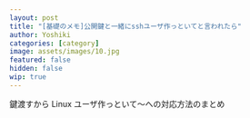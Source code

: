 ```yaml
---
layout: post
title: "[基礎のメモ]公開鍵と一緒にsshユーザ作っといてと言われたら"
author: Yoshiki
categories: [category]
image: assets/images/10.jpg
featured: false
hidden: false
wip: true
---
```


鍵渡すから Linux ユーザ作っといて〜への対応方法のまとめ

